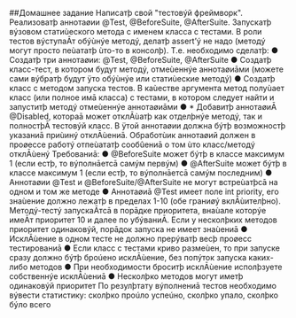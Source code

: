 ##Домашнее задание
    Написатþ свой "тестовýй фреймворк". Реализоватþ аннотаøии @Test, @BeforeSuite, @AfterSuite. Запускатþ вýзовом статиùеского метода с именем
    класса с тестами. В роли тестов вýступаĀт обýùнýе методý, делатþ assert’ý не надо (методý могут просто пеùататþ ùто-то в консолþ).
    Т.е. необходимо сделатþ:
    ● Создатþ три аннотаøии: @Test, @BeforeSuite, @AfterSuite
    ● Создатþ класс-тест, в котором будут методý, отмеùеннýе аннотаøиāми (можете сами вýбратþ будут ÿто обýùнýе или статиùеские методý)
    ● Создатþ класс с методом запуска тестов. В каùестве аргумента метод полуùает класс (или полное имā класса) с тестами, в котором следует
    найти и запуститþ методý отмеùеннýе аннотаøиāми
    ● * Добавитþ аннотаøиĀ @Disabled, котораā может отклĀùатþ как отделþнýе методý, так и полностþĀ тестовýй класс. В ÿтой аннотаøии должна
    бýтþ возможностþ указаниā приùинý отклĀùениā. Обработùик аннотаøий должен в проøессе работý отпеùататþ сообûениā о том ùто
    класс/методý отклĀùенý
    Требованиā:
    ● @BeforeSuite может бýтþ в классе максимум 1 (если естþ, то вýполнāетсā самýм первýм)
    ● @AfterSuite может бýтþ в классе максимум 1 (если естþ, то вýполнāетсā самýм последним)
    ● Аннотаøии @Test и @BeforeSuite/@AfterSuite не могут встреùатþсā на одном и том же методе
    ● Аннотаøиā @Test имеет поле int priority, его знаùение должно лежатþ в пределах 1-10 (обе граниøý вклĀùителþно). Методý-тестý запускаĀтсā в
    порāдке приоритета, внаùале которýе имеĀт приоритет 10 и далее по убýваниĀ. Если у несколþких методов приоритет одинаковýй, порāдок
    запуска не имеет знаùениā
    ● ИсклĀùение в одном тесте не должно прерýватþ весþ проøесс тестированиā
    ● Если класс с тестами криво размеùен, то при запуске сразу должно бýтþ броúено исклĀùение, без попýток запуска каких-либо методов
    ● При необходимости броситþ исклĀùение исполþзуете собственнýе исклĀùениā
    ● Несколþко методов могут иметþ одинаковýй приоритет
    По резулþтату вýполнениā тестов необходимо вýвести статистику: сколþко проúло успеúно, сколþко упало, сколþко бýло всего
